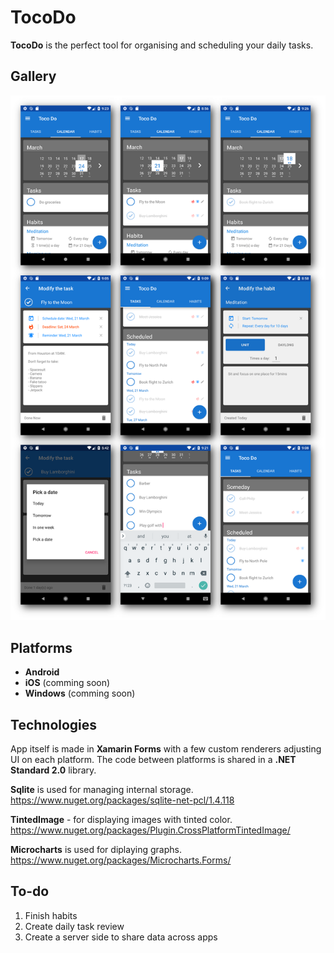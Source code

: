 # TocoDo

**TocoDo** is the perfect tool for organising and scheduling your daily tasks.

## Gallery

![gallery](Documentation/Images/Gallery.png)

## Platforms

- **Android**
- **iOS** (comming soon)
- **Windows** (comming soon)

## Technologies

App itself is made in **Xamarin Forms** with a few custom renderers adjusting UI on each platform. The code between platforms is shared in a **.NET Standard 2.0** library. 

**Sqlite** is used for managing internal storage.
https://www.nuget.org/packages/sqlite-net-pcl/1.4.118

**TintedImage** - for displaying images with tinted color.
https://www.nuget.org/packages/Plugin.CrossPlatformTintedImage/

**Microcharts** is used for diplaying graphs.
https://www.nuget.org/packages/Microcharts.Forms/

## To-do

1) Finish habits
2) Create daily task review
3) Create a server side to share data across apps
